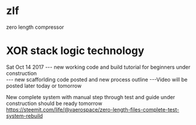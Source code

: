 # zlf
zero length compressor
# XOR stack logic technology

Sat Oct 14 2017 --- new working code and build tutorial for beginners under construction<br>
                --- new scafforlding code posted and new process outline
                ---Video will be posted later today or tomorrow

New complete system with manual step through test and guide under construction 
should be ready tomorrow
https://steemit.com/life/@vaerospace/zero-length-files-complete-test-system-rebuild

